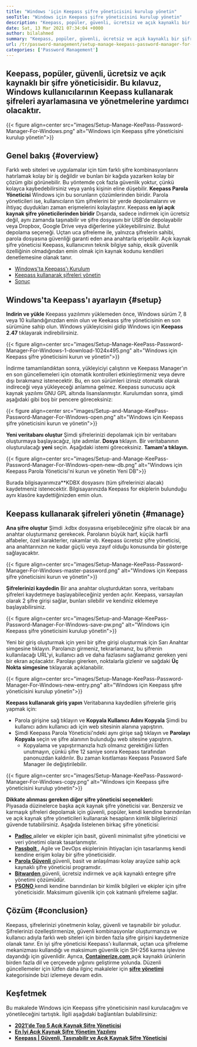 ```yaml
---
title: "Windows 'için Keepass şifre yöneticisini kurulup yönetin" 
seoTitle: "Windows için Keepass şifre yöneticisini kurulup yönetin" 
description: "Keepass, popüler, güvenli, ücretsiz ve açık kaynaklı bir şifre yöneticisidir. Bu kılavuz, Windows kullanıcılarının Keepass kullanarak şifreleri ayarlamasına ve yönetmelerine yardımcı olacaktır." 
date: Sat, 13 Mar 2021 07:34:04 +0000
author: bilalahmed
summary: "Keepass, popüler, güvenli, ücretsiz ve açık kaynaklı bir şifre yöneticisidir. Bu kılavuz, Windows kullanıcılarının Keepass kullanarak şifreleri ayarlamasına ve yönetmelerine yardımcı olacaktır." 
url: /tr/password-management/setup-manage-keepass-password-manager-for-windows/
categories: ['Password Management']
---
```


## Keepass, popüler, güvenli, ücretsiz ve açık kaynaklı bir şifre yöneticisidir. Bu kılavuz, Windows kullanıcılarının Keepass kullanarak şifreleri ayarlamasına ve yönetmelerine yardımcı olacaktır.

{{< figure align=center src="images/Setup-Manage-KeePass-Password-Manager-For-Windows.png" alt="Windows için Keepass şifre yöneticisini kurulup yönetin">}}


## Genel bakış {#overview}

Farklı web siteleri ve uygulamalar için tüm farklı şifre kombinasyonlarını hatırlamak kolay bir iş değildir ve bunları bir kağıda yazarken kolay bir çözüm gibi görünebilir. Bu yöntemde çok fazla güvenlik yoktur, çünkü kolayca kaybedebilirsiniz veya yanlış kişinin eline düşebilir.  **Keepass Parola Yöneticisi**  Windows için bu sorunların çözümlerinden biridir.
Parola yöneticileri ise, kullanıcıların tüm şifrelerini bir yerde depolamalarını ve ihtiyaç duydukları zaman erişmelerini kolaylaştırır. Keepass  **en iyi açık kaynak şifre yöneticilerinden biridir**  Dışarıda, sadece indirmek için ücretsiz değil, aynı zamanda taşınabilir ve şifre dosyasını bir USB'de depolayabilir veya Dropbox, Google Drive veya diğerlerine yükleyebilirsiniz. Bulut depolama seçeneği. Uçtan uca şifreleme ile, yalnızca şifrelerin sahibi, parola dosyasına güvenliği garanti eden ana anahtarla erişebilir. Açık kaynak şifre yöneticisi Keepass, kullanıcının teknik bilgiye sahip, eksik güvenlik özelliğinin olmadığından emin olmak için kaynak kodunu kendileri denetlemesine olanak tanır.
  * [Windows'ta Keepass'ı Kurulum][1]
  * [Keepass kullanarak şifreleri yönetin][2]
  * [Sonuç][3]

## Windows'ta Keepass'ı ayarlayın {#setup}

 **Indirin ve yükle** 
Keepass yazılımını yüklemeden önce, Windows sürüm 7, 8 veya 10 kullandığınızdan emin olun ve Keekass şifre yöneticisinin en son sürümüne sahip olun. Windows yükleyicisini gidip Windows için  **Keepass 2.47**  tıklayarak indirebilirsiniz.

{{< figure align=center src="images/Setup-Manage-KeePass-Password-Manager-For-Windows-1-download-1024x495.png" alt="Windows için Keepass şifre yöneticisini kurun ve yönetin">}}

İndirme tamamlandıktan sonra, yükleyiciyi çalıştırın ve Keepass Manager'ın en son güncellemeleri için otomatik kontrolleri etkinleştirmeniz veya devre dışı bırakmanız istenecektir. Bu, en son sürümleri izinsiz otomatik olarak indireceği veya yükleyeceği anlamına gelmez. Keepass sunucusu açık kaynak yazılımı GNU GPL altında lisanslanmıştır. Kurulumdan sonra, şimdi aşağıdaki gibi boş bir pencere göreceksiniz:

{{< figure align=center src="images/Setup-and-Manage-KeePass-Password-Manager-For-Windows-open.png" alt="Windows için Keepass şifre yöneticisini kurun ve yönetin">}}

 **Yeni veritabanı oluştur** 
Şimdi şifrelerinizi depolamak için bir veritabanı oluşturmaya başlayacağız, işte adımlar.  **Dosya** tıklayın. Bir veritabanının oluşturulacağı  **yeni**  seçin. Aşağıdaki istemi göreceksiniz. **Tamam'a tıklayın.**  

{{< figure align=center src="images/Setup-and-Manage-KeePass-Password-Manager-For-Windows-open-new-db.png" alt="Windows için Keepass Parola Yöneticisi'ni kurun ve yönetin Yeni DB">}}

Burada bilgisayarımıza**KDBX dosyasını (tüm şifrelerinizi alacak) kaydetmeniz istenecektir. Bilgisayarınızda Keepass for ekiplerin bulunduğu aynı klasöre kaydettiğinizden emin olun.

## Keepass kullanarak şifreleri yönetin {#manage}

 **Ana şifre oluştur** 
Şimdi .kdbx dosyasına erişebileceğiniz şifre olacak bir ana anahtar oluşturmanız gerekecek. Parolanın büyük harf, küçük harfli alfabeler, özel karakterler, rakamlar vb. Keepass ücretsiz şifre yöneticisi, ana anahtarınızın ne kadar güçlü veya zayıf olduğu konusunda bir gösterge sağlayacaktır.

{{< figure align=center src="images/Setup-Manage-KeePass-Password-Manager-For-Windows-master-password.png" alt="Windows için Keepass şifre yöneticisini kurun ve yönetin">}}

 **Şifrelerinizi kaydedin** 
Bir ana anahtar oluşturduktan sonra, veritabanı şifreleri kaydetmeye başlayabileceğiniz yerden açılır. Keepass, varsayılan olarak 2 şifre girişi sağlar, bunları silebilir ve kendiniz eklemeye başlayabilirsiniz.

{{< figure align=center src="images/Setup-and-Manage-KeePass-Password-Manager-For-Windows-save-pw.png" alt="Windows için Keepass şifre yöneticisini kurulup yönetin">}}

Yeni bir giriş oluşturmak için yeni bir şifre girişi oluşturmak için Sarı Anahtar simgesine tıklayın. Parolanızı girmeniz, tekrarlamanız, bu şifrenin kullanılacağı URL'yi, kullanıcı adı ve daha fazlasını sağlamanız gereken yeni bir ekran açılacaktır. Parolayı girerken, noktalarla gizlenir ve sağdaki  **Üç Nokta simgesine**  tıklayarak açıklanabilir.

{{< figure align=center src="images/Setup-Manage-KeePass-Password-Manager-For-Windows-new-entry.png" alt="Windows için Keepass şifre yöneticisini kurulup yönetin">}}

 **Keepass kullanarak giriş yapın** 
Veritabanına kaydedilen şifrelerle giriş yapmak için:
* Parola girişine sağ tıklayın ve  **Kopyala Kullanıcı Adını Kopyala**  Şimdi bu kullanıcı adını kullanıcı adı için web sitesinin alanına yapıştırın.
* Şimdi Keepass Parola Yöneticisi'ndeki aynı girişe sağ tıklayın ve  **Parolayı Kopyala**  seçin ve şifre alanının bulunduğu web sitesine yapıştırın.
  * Kopyalama ve yapıştırmanızla hızlı olmanız gerektiğini lütfen unutmayın, çünkü şifre 12 saniye sonra Keepass tarafından panonuzdan kaldırılır. Bu zaman kısıtlaması Keepass Password Safe Manager ile değiştirilebilir.

{{< figure align=center src="images/Setup-Manage-KeePass-Password-Manager-For-Windows-copy.png" alt="Windows için Keepass şifre yöneticisini kurulup yönetin">}}

 **Dikkate alınması gereken diğer şifre yöneticisi seçenekleri:**  
Piyasada düzinelerce başka açık kaynak şifre yöneticisi var. Benzersiz ve karmaşık şifreleri depolamak için güvenli, popüler, kendi kendine barındırılan ve açık kaynak şifre yöneticileri kullanarak hesapların kimlik bilgilerinizi güvende tutabilirsiniz. Aşağıda listelenen birkaç şifre yöneticisi:
* [  **Padloc**  ][4] aileler ve ekipler için basit, güvenli minimalist şifre yöneticisi ve veri yönetimi olarak tasarlanmıştır.
* [  **Passbolt**  ][5], Agile ve DevOps ekiplerinin ihtiyaçları için tasarlanmış kendi kendine erişim kolay bir şifre yöneticisidir.
* [  **Parola Güvenli**  ][6] güvenli, basit ve anlaşılması kolay arayüze sahip açık kaynaklı şifre yöneticisi programıdır.
* [  **Bitwarden**  ][7] güvenli, ücretsiz indirmek ve açık kaynaklı entegre şifre yönetimi çözümüdür.
* [  **PSONO**  ][8] kendi kendine barındırılan bir kimlik bilgileri ve ekipler için şifre yöneticisidir. Maksimum güvenlik için çok katmanlı şifreleme sağlar.

## Çözüm {#conclusion}

Keepass, şifrelerinizi yönetmenin kolay, güvenli ve taşınabilir bir yoludur. Şifrelerinizi özelleştirmenize, güvenli kombinasyonlar oluşturmanıza ve kullanıcı adıyla farklı web siteleri için birden fazla şifre girişini kaydetmenize olanak tanır. En iyi şifre yöneticisi Keepass'ı kullanmak, uçtan uca şifreleme mekanizması kullandığı ve maksimum güvenlik için SH-256 karma işlevine dayandığı için güvenlidir.
Ayrıca, [  **Containerize.com** ][9] açık kaynaklı ürünlerin birden fazla dil ve çerçevede yığınını geliştirme yolunda. Düzenli güncellemeler için lütfen daha ilginç makaleler için **[şifre yönetimi][10]**  kategorisinde bizi izlemeye devam edin.

## Keşfetmek
Bu makalede Windows için Keepass şifre yöneticisinin nasıl kurulacağını ve yönetileceğini tartıştık. İlgili aşağıdaki bağlantıları bulabilirsiniz:
*  **[2021'de Top 5 Açık Kaynak Şifre Yöneticisi][11]**  
*  **[En İyi Açık Kaynak Şifre Yönetim Yazılımı][12]**  
*  **[Keepass | Güvenli, Taşınabilir ve Açık Kaynak Şifre Yöneticisi][13]**  



 [1]: https://blog.containerize.com/wp-admin/post.php?post=3863&action=edit#setup
 [2]: https://blog.containerize.com/wp-admin/post.php?post=3863&action=edit#manage
 [3]: https://blog.containerize.com/wp-admin/post.php?post=3863&action=edit#conclusion
 [4]: https://padloc.app/
 [5]: https://products.containerize.com/password-management/passbolt/
 [6]: https://products.containerize.com/password-management/password-safe/
 [7]: https://products.containerize.com/password-management/bitwarden/
 [8]: https://products.containerize.com/password-management/psono/
 [9]: https://www.containerize.com/
 [10]: https://blog.containerize.com/category/password-management/
 [11]: https://blog.containerize.com/password-management/top-5-open-source-password-managers-in-2021/
 [12]: https://products.containerize.com/password-management/
 [13]: https://products.containerize.com/password-management/keepass

